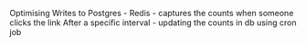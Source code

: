 Optimising Writes to Postgres - 
  Redis - captures the counts when someone clicks the link
  After  a specific interval - updating  the counts in db using cron job
  

